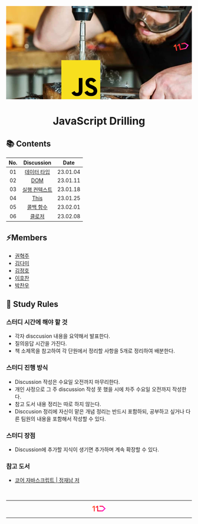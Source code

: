 <img src ="./readme.png"/>

<h1 align="center">  JavaScript Drilling </h1>

## 📚 Contents

| No. | Discussion | Date |
| :-: | :---------: | :---: |
|01|[데이터 타입](https://github.com/11st-corp/javascript-drilling/discussions/1) | 23.01.04 |
|02|[DOM](https://github.com/11st-corp/javascript-drilling/discussions/2) | 23.01.11 |
|03|[실행 컨텍스트](https://github.com/11st-corp/javascript-drilling/discussions/3) | 23.01.18 |
|04|[This](https://github.com/11st-corp/javascript-drilling/discussions/4) | 23.01.25 |
|05|[콜백 함수](https://github.com/11st-corp/javascript-drilling/discussions/5) | 23.02.01 |
|06|[클로저](https://github.com/11st-corp/javascript-drilling/discussions/6) | 23.02.08 |

## ⚡️Members

- [권혁주](https://github.com/huckjoo)
- [김다미](https://github.com/damilog)
- [김정호](https://github.com/Hoya-kim)
- [이호찬](https://github.com/hochan222)
- [박찬우](https://github.com/chanuuuuu)

## 📝 Study Rules
### 스터디 시간에 해야 할 것
- 각자 disccusion 내용을 요약해서 발표한다. 
- 질의응답 시간을 가진다.
- 책 소제목을 참고하여 각 단원에서 정리할 사항을 5개로 정리하여 배분한다.

### 스터디 진행 방식
- Discussion 작성은 수요일 오전까지 마무리한다.
- 개인 사정으로 그 주 discussion 작성 못 했을 시에 차주 수요일 오전까지 작성한다.
- 참고 도서 내용 정리는 따로 하지 않는다.
- Disccusion 정리에 자신이 맡은 개념 정리는 반드시 포함하되, 공부하고 싶거나 다른 팀원의 내용을 포함해서 작성할 수 있다.

### 스터디 장점
- Discussion에 추가할 지식이 생기면 추가하며 계속 확장할 수 있다.

### 참고 도서
- [코어 자바스크립트 | 정재남 저](http://www.yes24.com/Product/Goods/78586788)


<br />
<hr />
<p align="center">
    <img width="7%" alt="_2021-05-12__1 58 58" src="https://raw.githubusercontent.com/11st-corp/.github/main/profile/img/11st_logo.png?raw=true">
</p>
<hr />
